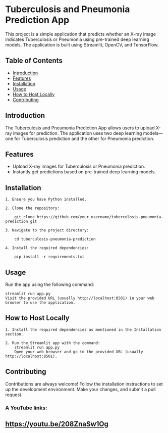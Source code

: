 # Tuberculosis and Pneumonia Prediction App

This project is a simple application that predicts whether an X-ray image indicates Tuberculosis or Pneumonia using pre-trained deep learning models. The application is built using Streamlit, OpenCV, and TensorFlow.


## Table of Contents

- [Introduction](#introduction)
- [Features](#features)
- [Installation](#installation)
- [Usage](#usage)
- [How to Host Locally](#how-to-host-locally)
- [Contributing](#contributing)


## Introduction

The Tuberculosis and Pneumonia Prediction App allows users to upload X-ray images for prediction. The application uses two deep learning models—one for Tuberculosis prediction and the other for Pneumonia prediction.

## Features

- Upload X-ray images for Tuberculosis or Pneumonia prediction.
- Instantly get predictions based on pre-trained deep learning models.

## Installation
    1. Ensure you have Python installed.

    2. Clone the repository:

        git clone https://github.com/your_username/tuberculosis-pneumonia-prediction.git

    3. Navigate to the project directory:

        cd tuberculosis-pneumonia-prediction

    4. Install the required dependencies:

        pip install -r requirements.txt

## Usage

Run the app using the following command:

    streamlit run app.py
    Visit the provided URL (usually http://localhost:8501) in your web browser to use the application.

## How to Host Locally

    1. Install the required dependencies as mentioned in the Installation section.

    2. Run the Streamlit app with the command:
        streamlit run app.py
        Open your web browser and go to the provided URL (usually http://localhost:8501).

## Contributing

Contributions are always welcome! Follow the installation instructions to set up the development environment. Make your changes, and submit a pull request.

### A YouTube links:

##     https://youtu.be/208ZnaSw1Og